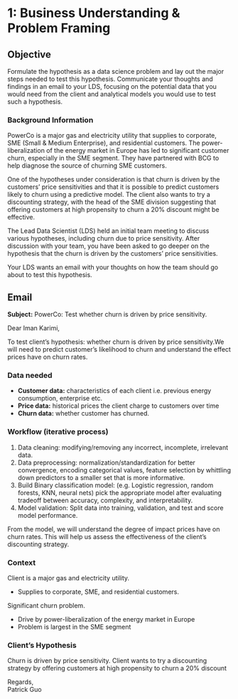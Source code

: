 # 1: Business Understanding & Problem Framing

## Objective

Formulate the hypothesis as a data science problem and lay out the major steps needed to test this hypothesis. Communicate your thoughts and findings in an email to your LDS, focusing on the potential data that you would need from the client and analytical models you would use to test such a hypothesis.

### Background Information

PowerCo is a major gas and electricity utility that supplies to corporate, SME (Small & Medium Enterprise), and residential customers. The power-liberalization of the energy market in Europe has led to significant customer churn, especially in the SME segment. They have partnered with BCG to help diagnose the source of churning SME customers. 

One of the hypotheses under consideration is that churn is driven by the customers’ price sensitivities and that it is possible to predict customers likely to churn using a predictive model. The client also wants to try a discounting strategy, with the head of the SME division suggesting that offering customers at high propensity to churn a 20% discount might be effective.

The Lead Data Scientist (LDS) held an initial team meeting to discuss various hypotheses, including churn due to price sensitivity. After discussion with your team, you have been asked to go deeper on the hypothesis that the churn is driven by the customers’ price sensitivities.

Your LDS wants an email with your thoughts on how the team should go about to test this hypothesis.

## Email

**Subject:** PowerCo: Test whether churn is driven by price sensitivity.

Dear Iman Karimi,

To test client’s hypothesis: whether churn is driven by price sensitivity.We will need to predict customer’s likelihood to churn and understand the effect prices have on churn rates.

### Data needed

- **Customer data:** characteristics of each client i.e. previous energy
consumption, enterprise etc.
- **Price data:** historical prices the client charge to customers over time
- **Churn data:** whether customer has churned.

### Workflow (iterative process)

1. Data cleaning: modifying/removing any incorrect, incomplete, irrelevant data.
2. Data preprocessing: normalization/standardization for better convergence, encoding categorical values, feature selection by whittling
down predictors to a smaller set that is more informative.
3. Build Binary classification model: (e.g. Logistic regression, random forests, KNN, neural nets) pick the appropriate model after evaluating tradeoff between accuracy, complexity, and interpretability.
4. Model validation: Split data into training, validation, and test and score model performance.

From the model, we will understand the degree of impact prices have on churn rates. This will help us assess the effectiveness of the client’s discounting strategy.

### Context

Client is a major gas and electricity utility.

- Supplies to corporate, SME, and residential customers.

Significant churn problem.

- Drive by power-liberalization of the energy market in Europe
- Problem is largest in the SME segment

### Client’s Hypothesis

Churn is driven by price sensitivity.
Client wants to try a discounting strategy by offering customers at high propensity to churn a 20% discount

Regards, <br>
Patrick Guo